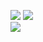 
![](https://github-readme-stats.vercel.app/api?username=mbaharip&theme=tokyonight&hide_border=true&include_all_commits=false&count_private=true)
![](https://github-readme-streak-stats.herokuapp.com/?user=irwan-g10&theme=tokyonight&hide_border=true)<br/>
![](https://github-readme-stats.vercel.app/api/top-langs/?username=mbaharip&theme=tokyonight&hide_border=true&include_all_commits=false&count_private=true&layout=compact)
